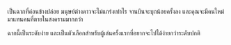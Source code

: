 เป็นฉากที่ค่อนข้างปล่อย มนุษย์ต่างดาวจะไม่แกร่งเท่าไร จานบินจะบุกน้อยครั้งลง
และคุณจะมีคนใหม่มาแทนคนที่ตายในสงครามมากกว่า

ฉากนี้เป็นระดับง่าย และเป็นตัวเลือกสำหรับผู้เล่นครั้งแรกที่อยากจะไปได้ง่ายกว่าระดับปกติ